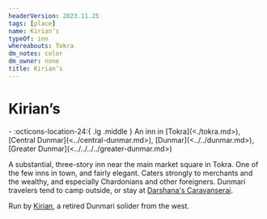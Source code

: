 ```yaml
---
headerVersion: 2023.11.25
tags: [place]
name: Kirian’s
typeOf: inn
whereabouts: Tokra
dm_notes: color
dm_owner: none
title: Kirian’s
---
```

# Kirian’s
<div class="grid cards ext-narrow-margin ext-one-column" markdown>
-    :octicons-location-24:{ .lg .middle } An inn in [Tokra](<./tokra.md>), [Central Dunmar](<../central-dunmar.md>), [Dunmar](<../../dunmar.md>), [Greater Dunmar](<../../../../greater-dunmar.md>)  
</div>


A substantial, three-story inn near the main market square in Tokra. One of the few inns in town, and fairly elegant. Caters strongly to merchants and the wealthy, and especially Chardonians and other foreigners. Dunmari travelers tend to camp outside, or stay at [Darshana's Caravanserai](<./darshana-s-caravanserai.md>). 

Run by [Kirian](<../../../../../../people/dunmari/kirian.md>), a retired Dunmari solider from the west. 



